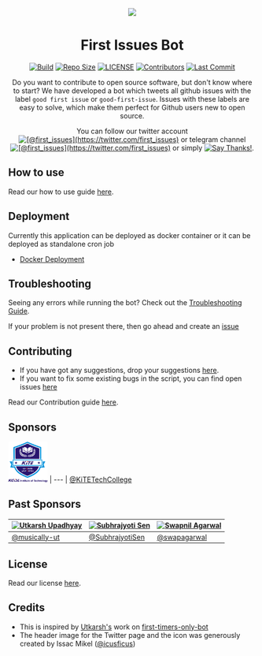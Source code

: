 <div align="center">

<img src="https://raw.githubusercontent.com/arshadkazmi42/first-issues/master/assets/first_issues_round.png" height="150">

# First Issues Bot

[![Build](https://github.com/arshadkazmi42/first-issues/actions/workflows/pytest.yml/badge.svg)](https://github.com/arshadkazmi42/first-issues/actions/workflows/pytest.yml)
[![Repo Size](https://img.shields.io/github/languages/code-size/arshadkazmi42/first-issues.svg)](https://github.com/arshadkazmi42/first-issues)
[![LICENSE](https://img.shields.io/github/license/arshadkazmi42/first-issues.svg)](https://github.com/arshadkazmi42/first-issues/blob/master/LICENSE)
[![Contributors](https://img.shields.io/github/contributors/arshadkazmi42/first-issues.svg)](https://github.com/arshadkazmi42/first-issues/graphs/contributors)
[![Last Commit](https://img.shields.io/github/last-commit/arshadkazmi42/first-issues.svg)](https://github.com/arshadkazmi42/first-issues)

Do you want to contribute to open source software, but don't know where to start?
We have developed a bot which tweets all github issues with the label `good first issue` or `good-first-issue`.
Issues with these labels are easy to solve, which make them perfect for Github users new to open source.

You can follow our twitter account
<a href="https://twitter.com/first_issues" target="_blank"><img src="https://pbs.twimg.com/profile_images/1111729635610382336/_65QFl7B.png" alt="[@first_issues](https://twitter.com/first_issues)" height="20" ></a>
or telegram channel
<a href="https://t.me/firstissues" target="_blank"><img src="https://upload.wikimedia.org/wikipedia/commons/thumb/d/dd/Telegram_alternative_logo.svg/256px-Telegram_alternative_logo.svg.png" alt="[@first_issues](https://twitter.com/first_issues)" height="20" ></a>
or simply
[![Say Thanks!](https://img.shields.io/badge/Say%20Thanks-!-1EAEDB.svg)](https://saythanks.io/to/arshadkazmi42&first-issues).

</div>
  
## How to use
Read our how to use guide [here](HOW_TO_USE.md).

## Deployment

Currently this application can be deployed as docker container or it can be deployed as standalone cron job

- [Docker Deployment](DOCKER_DEPLOYMENT.md)

## Troubleshooting

Seeing any errors while running the bot? Check out the [Troubleshooting Guide](TROUBLESHOOTING.md).

If your problem is not present there, then go ahead and create an [issue](https://github.com/arshadkazmi42/first-issues/issues/new)

## Contributing

- If you have got any suggestions, drop your suggestions [here](https://github.com/arshadkazmi42/first-issues/issues/new).
- If you want to fix some existing bugs in the script, you can find open issues [here](https://github.com/arshadkazmi42/first-issues/issues)

Read our Contribution guide [here](Contribution.md).

## Sponsors

[<img src="./assets/kite-logo.png" alt="drawing" style="width:80px;"/>](https://www.kgkite.ac.in/)
| --- |
[@KiTETechCollege](https://twitter.com/KiTETechCollege)

## Past Sponsors

| [![Utkarsh Upadhyay](https://github.com/musically-ut.png?size=60)](https://github.com/musically-ut) | [![Subhrajyoti Sen](https://github.com/SubhrajyotiSen.png?size=60)](https://github.com/SubhrajyotiSen) | [![Swapnil Agarwal](https://github.com/swapagarwal.png?size=60)](https://github.com/swapagarwal) |
| --------------------------------------------------------------------------------------------------- | ------------------------------------------------------------------------------------------------------ | ------------------------------------------------------------------------------------------------ |
| [@musically-ut](https://github.com/musically-ut)                                                    | [@SubhrajyotiSen](https://github.com/SubhrajyotiSen)                                                   | [@swapagarwal](https://github.com/swapagarwal)                                                   |

## License

Read our license [here](https://github.com/arshadkazmi42/first-issues/blob/master/LICENSE).

## Credits

- This is inspired by [Utkarsh's](https://github.com/musically-ut) work on [first-timers-only-bot](https://github.com/musically-ut/first-timers-only-bot)
- The header image for the Twitter page and the icon was generously created by Issac Mikel ([@icusficus](https://github.com/icusficus))

